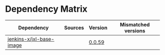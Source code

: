 # Dependency Matrix

Dependency | Sources | Version | Mismatched versions
---------- | ------- | ------- | -------------------
[jenkins-x/jxl-base-image](https://github.com/jenkins-x/jxl-base-image) |  | [0.0.59]() | 
